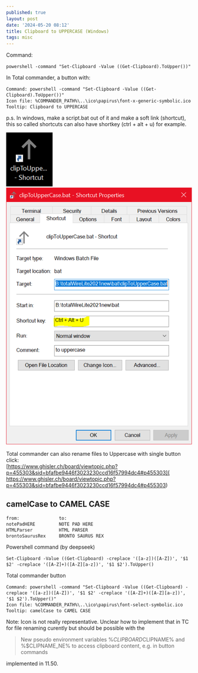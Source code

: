```yaml
---
published: true
layout: post
date: '2024-05-20 08:12'
title: Clipboard to UPPERCASE (Windows)
tags: misc 
---
```

Command:

    powershell -command "Set-Clipboard -Value ((Get-Clipboard).ToUpper())"

In Total commander, a button with:

    Command: powershell -command "Set-Clipboard -Value ((Get-Clipboard).ToUpper())"
    Icon file: %COMMANDER_PATH%\..\ico\papirus\font-x-generic-symbolic.ico
    Tooltip: Clipboard to UPPERCASE

p.s. In windows, make a script.bat out of it and make a soft link (shortcut), this so called shortcuts can also have shortkey (ctrl + alt + u) for example.

![image](/media/shortcut.png)
![image](/media/shortcut_shortkey.png)

Total commander can also rename files to Uppercase with single button click:  
[https://www.ghisler.ch/board/viewtopic.php?p=455303&sid=bfafbe9446f3023230ccd16f57994dc4#p455303]( https://www.ghisler.ch/board/viewtopic.php?p=455303&sid=bfafbe9446f3023230ccd16f57994dc4#p455303)

## camelCase to CAMEL CASE

    from:		        to:	
    notePadHERE         NOTE PAD HERE
    HTMLParser          HTML PARSER
    brontoSaurusRex     BRONTO SAURUS REX

Powershell command (by deepseek)

    Set-Clipboard -Value ((Get-Clipboard) -creplace '([a-z])([A-Z])', '$1 $2' -creplace '([A-Z]+)([A-Z][a-z])', '$1 $2').ToUpper()

Total commander button

    Command: powershell -command "Set-Clipboard -Value ((Get-Clipboard) -creplace '([a-z])([A-Z])', '$1 $2' -creplace '([A-Z]+)([A-Z][a-z])', '$1 $2').ToUpper()"
    Icon file: %COMMANDER_PATH%\..\ico\papirus\font-select-symbolic.ico
    Tooltip: camelCase to CAMEL CASE

Note: Icon is not really representative. Unclear how to implement that in TC for file renaming curently but should be possible with the

> New pseudo environment variables %$CLIPBOARD%, %$CLIPNAME% and %$CLIPNAME_NE% to access clipboard content, e.g. in button commands

implemented in 11.50.
